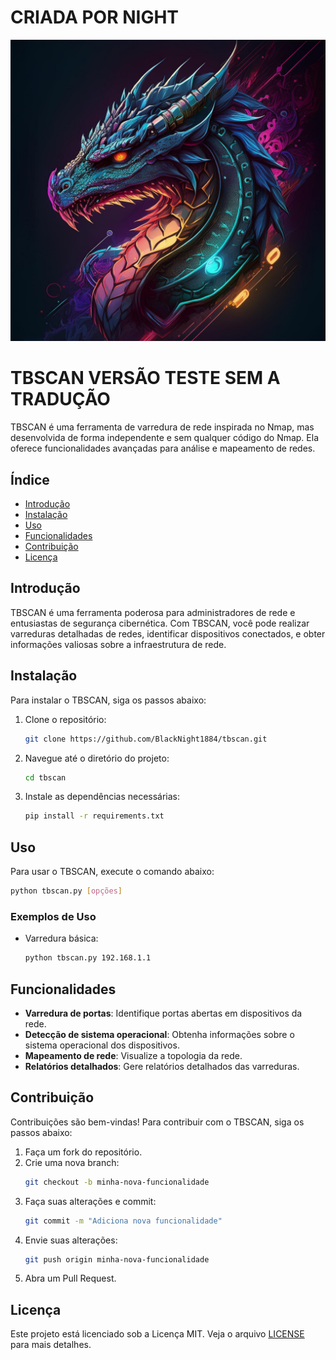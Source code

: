 # CRIADA POR NIGHT

![Logo](logo/logo.jpg)

# TBSCAN VERSÃO TESTE SEM A TRADUÇÃO

TBSCAN é uma ferramenta de varredura de rede inspirada no Nmap, mas desenvolvida de forma independente e sem qualquer código do Nmap. Ela oferece funcionalidades avançadas para análise e mapeamento de redes.

## Índice

- [Introdução](#introdução)
- [Instalação](#instalação)
- [Uso](#uso)
- [Funcionalidades](#funcionalidades)
- [Contribuição](#contribuição)
- [Licença](#licença)

## Introdução

TBSCAN é uma ferramenta poderosa para administradores de rede e entusiastas de segurança cibernética. Com TBSCAN, você pode realizar varreduras detalhadas de redes, identificar dispositivos conectados, e obter informações valiosas sobre a infraestrutura de rede.

## Instalação

Para instalar o TBSCAN, siga os passos abaixo:

1. Clone o repositório:
   ```bash
   git clone https://github.com/BlackNight1884/tbscan.git
   ```
2. Navegue até o diretório do projeto:
   ```bash
   cd tbscan
   ```
3. Instale as dependências necessárias:
   ```bash
   pip install -r requirements.txt
   ```

## Uso

Para usar o TBSCAN, execute o comando abaixo:

```bash
python tbscan.py [opções]
```

### Exemplos de Uso

- Varredura básica:
  ```bash
  python tbscan.py 192.168.1.1
  ```

## Funcionalidades

- **Varredura de portas**: Identifique portas abertas em dispositivos da rede.
- **Detecção de sistema operacional**: Obtenha informações sobre o sistema operacional dos dispositivos.
- **Mapeamento de rede**: Visualize a topologia da rede.
- **Relatórios detalhados**: Gere relatórios detalhados das varreduras.

## Contribuição

Contribuições são bem-vindas! Para contribuir com o TBSCAN, siga os passos abaixo:

1. Faça um fork do repositório.
2. Crie uma nova branch:
   ```bash
   git checkout -b minha-nova-funcionalidade
   ```
3. Faça suas alterações e commit:
   ```bash
   git commit -m "Adiciona nova funcionalidade"
   ```
4. Envie suas alterações:
   ```bash
   git push origin minha-nova-funcionalidade
   ```
5. Abra um Pull Request.

## Licença

Este projeto está licenciado sob a Licença MIT. Veja o arquivo [LICENSE](LICENSE) para mais detalhes.
